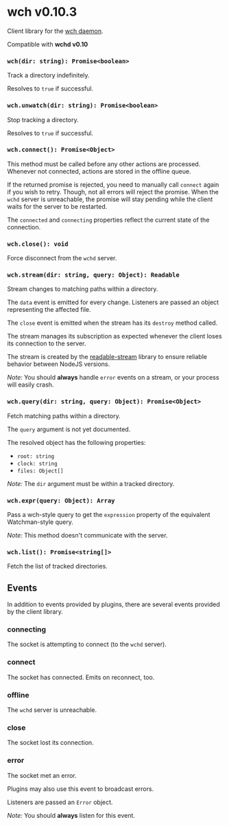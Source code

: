 # wch v0.10.3

Client library for the [wch daemon][1].

Compatible with **wchd v0.10**

[1]: https://www.npmjs.com/package/wchd

### `wch(dir: string): Promise<boolean>`

Track a directory indefinitely.

Resolves to `true` if successful.

### `wch.unwatch(dir: string): Promise<boolean>`

Stop tracking a directory.

Resolves to `true` if successful.

### `wch.connect(): Promise<Object>`

This method must be called before any other actions are processed.
Whenever not connected, actions are stored in the offline queue.

If the returned promise is rejected, you need to manually call `connect`
again if you wish to retry. Though, not all errors will reject the promise.
When the `wchd` server is unreachable, the promise will stay pending while
the client waits for the server to be restarted.

The `connected` and `connecting` properties reflect the current state
of the connection.

### `wch.close(): void`

Force disconnect from the `wchd` server.

### `wch.stream(dir: string, query: Object): Readable`

Stream changes to matching paths within a directory.

The `data` event is emitted for every change. Listeners are passed an object representing the affected file.

The `close` event is emitted when the stream has its `destroy` method called.

The stream manages its subscription as expected whenever the client loses its connection to the server.

The stream is created by the [readable-stream](https://github.com/nodejs/readable-stream)
library to ensure reliable behavior between NodeJS versions.

*Note:* You should **always** handle `error` events on a stream,
or your process will easily crash.

### `wch.query(dir: string, query: Object): Promise<Object>`

Fetch matching paths within a directory.

The `query` argument is not yet documented.

The resolved object has the following properties:
- `root: string`
- `clock: string`
- `files: Object[]`

*Note:* The `dir` argument must be within a tracked directory.

### `wch.expr(query: Object): Array`

Pass a wch-style query to get the `expression` property of the equivalent Watchman-style query.

*Note:* This method doesn't communicate with the server.

### `wch.list(): Promise<string[]>`

Fetch the list of tracked directories.

## Events

In addition to events provided by plugins, there are several events provided
by the client library.

### connecting

The socket is attempting to connect (to the `wchd` server).

### connect

The socket has connected. Emits on reconnect, too.

### offline

The `wchd` server is unreachable.

### close

The socket lost its connection.

### error

The socket met an error.

Plugins may also use this event to broadcast errors.

Listeners are passed an `Error` object.

*Note:* You should **always** listen for this event.
